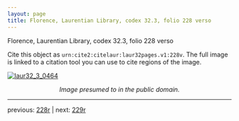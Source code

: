 ```yaml
---
layout: page
title: Florence, Laurentian Library, codex 32.3, folio 228 verso
---
```


Florence, Laurentian Library, codex 32.3, folio 228 verso

Cite this object as `urn:cite2:citelaur:laur32pages.v1:228v`.  The full image is linked to a citation tool you can use to cite regions of the image.

[![laur32_3_0464](http://www.homermultitext.org/iipsrv?IIIF=/project/homer/pyramidal/deepzoom/citelaur/laur32imgs/v1/laur32_3_0464.tif/full/800,/0/default.jpg)](http://www.homermultitext.org/ict2/?urn=urn:cite2:citelaur:laur32imgs.v1:laur32_3_0464) 

<p style="text-align: center; font-style: italic;">Image presumed to in the public domain.</p>

---

previous: [228r](../228r/) | next: [229r](../229r/)